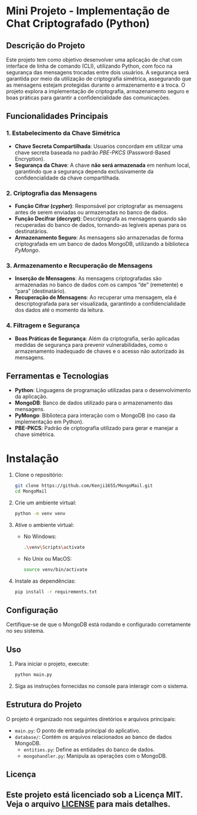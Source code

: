 # Mini Projeto - Implementação de Chat Criptografado (Python)

## Descrição do Projeto

Este projeto tem como objetivo desenvolver uma aplicação de chat com interface de linha de comando (CLI), utilizando Python, com foco na segurança das mensagens trocadas entre dois usuários. A segurança será garantida por meio da utilização de criptografia simétrica, assegurando que as mensagens estejam protegidas durante o armazenamento e a troca. O projeto explora a implementação de criptografia, armazenamento seguro e boas práticas para garantir a confidencialidade das comunicações.

## Funcionalidades Principais

### 1. Estabelecimento da Chave Simétrica
- **Chave Secreta Compartilhada**: Usuarios concordam em utilizar uma chave secreta baseada no padrão *PBE-PKCS* (Password-Based Encryption).
- **Segurança da Chave**: A chave **não será armazenada** em nenhum local, garantindo que a segurança dependa exclusivamente da confidencialidade da chave compartilhada.

### 2. Criptografia das Mensagens
- **Função Cifrar (cypher)**: Responsável por criptografar as mensagens antes de serem enviadas ou armazenadas no banco de dados.
- **Função Decifrar (decrypt)**: Descriptografa as mensagens quando são recuperadas do banco de dados, tornando-as legíveis apenas para os destinatários.
- **Armazenamento Seguro**: As mensagens são armazenadas de forma criptografada em um banco de dados MongoDB, utilizando a biblioteca *PyMongo*.

### 3. Armazenamento e Recuperação de Mensagens
- **Inserção de Mensagens**: As mensagens criptografadas são armazenadas no banco de dados com os campos “de” (remetente) e “para” (destinatário).
- **Recuperação de Mensagens**: Ao recuperar uma mensagem, ela é descriptografada para ser visualizada, garantindo a confidencialidade dos dados até o momento da leitura.

### 4. Filtragem e Segurança
- **Boas Práticas de Segurança**: Além da criptografia, serão aplicadas medidas de segurança para prevenir vulnerabilidades, como o armazenamento inadequado de chaves e o acesso não autorizado às mensagens.

## Ferramentas e Tecnologias
- **Python**: Linguagens de programação utilizadas para o desenvolvimento da aplicação.
- **MongoDB**: Banco de dados utilizado para o armazenamento das mensagens.
- **PyMongo**: Biblioteca para interação com o MongoDB (no caso da implementação em Python).
- **PBE-PKCS**: Padrão de criptografia utilizado para gerar e manejar a chave simétrica.

# Instalação

1. Clone o repositório:

    ```bash
    git clone https://github.com/Kenji1655/MongoMail.git
    cd MongoMail
    ```

2. Crie um ambiente virtual:

    ```bash
    python -m venv venv
    ```

3. Ative o ambiente virtual:

    - No Windows:
    
        ```bash
        .\venv\Scripts\activate
        ```

    - No Unix ou MacOS:
    
        ```bash
        source venv/bin/activate
        ```

4. Instale as dependências:

    ```bash
    pip install -r requirements.txt
    ```

## Configuração

Certifique-se de que o MongoDB está rodando e configurado corretamente no seu sistema.

## Uso

1. Para iniciar o projeto, execute:

    ```bash
    python main.py
    ```

2. Siga as instruções fornecidas no console para interagir com o sistema.

## Estrutura do Projeto

O projeto é organizado nos seguintes diretórios e arquivos principais:

- `main.py`: O ponto de entrada principal do aplicativo.
- `database/`: Contém os arquivos relacionados ao banco de dados MongoDB.
    - `entities.py`: Define as entidades do banco de dados.
    - `mongohandler.py`: Manipula as operações com o MongoDB.

## Licença

Este projeto está licenciado sob a Licença MIT. Veja o arquivo [LICENSE](LICENSE) para mais detalhes.
---
